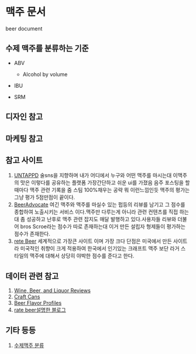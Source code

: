# 맥주 문서
beer document

## 수제 맥주를 분류하는 기준
 - ABV
    - Alcohol by volume

 - IBU
 - SRM

## 디자인 참고

## 마케팅 참고

## 참고 사이트
1. [UNTAPPD](https://untappd.com/search?q=beer&type=beer&sort=all) 술sns을 지향하며 내가 어디에서 누구와 어떤 맥주를 마시는대 이맥주의 맛은 이렇다를 공유하는 플랫폼 가장간단하고 쉬운 ui를 가졌음 음주 포스팅을 할때마다 맥주 관련 기록을 줌 스팀 100%채우는 공략 뭐 이런느낌인듯 맥주의 평가는 그냥 평가 5점만점이 끝이다.
2. [BeerAdvocate](https://www.beeradvocate.com/) 여긴 맥주와 맥주를 마실수 있는 펍등의 리뷰를 남기고 그 점수를 종합하여 노출시키는 서비스 이다.맥주만 다루는게 아니라 관련 컨텐츠를 직접 하는대 좀 성공하고 난후로 맥주 관련 잡지도 매달 발행하고 있다.사용자들 리뷰와 더불어 bros Scroe라는 점수가 따로 존재하는대 이거 만든 설립자 형제들이 평가하는 점수가 존재한다.
3. [rete Beer](https://www.ratebeer.com/) 세계적으로 가장큰 사이트 이며 가장 크다 단점은 미국에서 만든 사이트라 미국적인 취향이 크게 적용하여 한국에서 인기있는 크래프트 맥주 보단 라거 스타일의 맥주에 대해서 상당히 야박한 점수를 준다고 한다.

## 데이터 관련 참고
1. [Wine, Beer, and Liquor Reviews](https://data.world/datafiniti/wine-beer-and-liquor-reviews)
2. [Craft Cans](https://www.kaggle.com/nickhould/craft-cans)
3. [Beer Flavor Profiles](https://www.tekutavern.beer/beer-flavor-profiles)
4. [rate beer설명한 블로그](http://www.beerforum.co.kr/article_beer/96427)

## 기타 등등
1. [수제맥주 분류](https://pubbronx.tistory.com/6)
